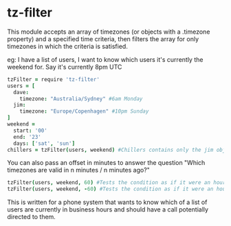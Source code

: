 # tz-filter

This module accepts an array of timezones (or objects with a .timezone property) and a specified time criteria, then filters the array for only timezones in which the criteria is satisfied.

eg: I have a list of users, I want to know which users it's currently the weekend for. Say it's currently 8pm UTC

```coffeescript
tzFilter = require 'tz-filter'
users = [
  dave:
    timezone: "Australia/Sydney" #6am Monday
  jim:
    timezone: "Europe/Copenhagen" #10pm Sunday
]
weekend =
  start: '00'
  end: '23'
  days: ['sat', 'sun']
chillers = tzFilter(users, weekend) #Chillers contains only the jim object
```

You can also pass an offset in minutes to answer the question "Which timezones are valid in n minutes / n minutes ago?"

```coffeescript
tzFilter(users, weekend, 60) #Tests the condition as if it were an hour from now
tzFilter(users, weekend, -60) #Tests the condition as if it were an hour ago
```

This is written for a phone system that wants to know which of a list of users are currently in business hours and should have a call potentially directed to them.
